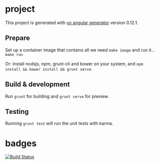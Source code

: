# project

This project is generated with [yo angular generator](https://github.com/yeoman/generator-angular)
version 0.12.1.

## Prepare

Set up a container image that contains all we need `make image`
and run it... `make run`

Or: install nodsjs, npm, grunt-cli and bower on your system, and
`npm install && bower install && grunt serve`.

## Build & development

Run `grunt` for building and `grunt serve` for preview.

## Testing

Running `grunt test` will run the unit tests with karma.

# badges

[![Build Status](https://travis-ci.org/goern/yo-reporting.svg)](https://travis-ci.org/goern/yo-reporting)
